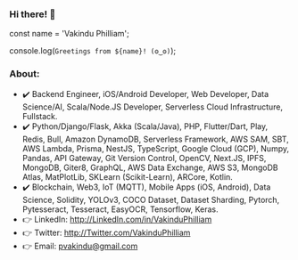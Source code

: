 ### Hi there! 👋

const name = 'Vakindu Philliam';

console.log(`Greetings from ${name}! (ʘ‿ʘ)`);

### About:

- ✔️ Backend Engineer, iOS/Android Developer, Web Developer, Data Science/AI, Scala/Node.JS Developer, Serverless Cloud Infrastructure, Fullstack.
- ✔️ Python/Django/Flask, Akka (Scala/Java), PHP, Flutter/Dart, Play, Redis, Bull, Amazon DynamoDB, Serverless Framework, AWS SAM, SBT, AWS Lambda, Prisma, NestJS, TypeScript, Google Cloud (GCP), Numpy, Pandas, API Gateway, Git Version Control, OpenCV, Next.JS, IPFS, MongoDB, Giter8, GraphQL, AWS Data Exchange, AWS S3, MongoDB Atlas, MatPlotLib, SKLearn (Scikit-Learn), ARCore, Kotlin.
- ✔️ Blockchain, Web3, IoT (MQTT), Mobile Apps (iOS, Android), Data Science, Solidity, YOLOv3, COCO Dataset, Dataset Sharding, Pytorch, Pytesseract, Tesseract, EasyOCR, Tensorflow, Keras.
- 👉 LinkedIn: http://LinkedIn.com/in/VakinduPhilliam
- 👉 Twitter:  http://Twitter.com/VakinduPhilliam
- 👉 Email:  pvakindu@gmail.com
